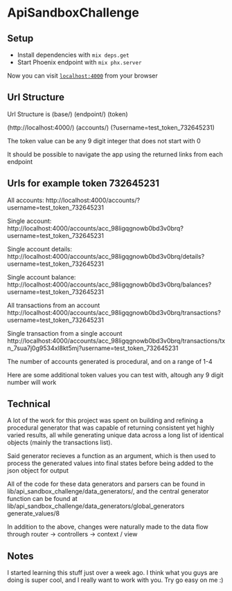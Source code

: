 # ApiSandboxChallenge

## Setup
  * Install dependencies with `mix deps.get`
  * Start Phoenix endpoint with `mix phx.server`

Now you can visit [`localhost:4000`](http://localhost:4000/accounts/?username=test_token_347264212) from your browser

## Url Structure

Url Structure is (base/) (endpoint/) (token)

(http://localhost:4000/) (accounts/) (?username=test_token_732645231)

The token value can be any 9 digit integer that does not start with 0

It should be possible to navigate the app using the returned links from each endpoint

## Urls for example token 732645231

All accounts:
http://localhost:4000/accounts/?username=test_token_732645231

Single account:
http://localhost:4000/accounts/acc_98ligqgnowb0bd3v0brq?username=test_token_732645231

Single account details:
http://localhost:4000/accounts/acc_98ligqgnowb0bd3v0brq/details?username=test_token_732645231

Single account balance:
http://localhost:4000/accounts/acc_98ligqgnowb0bd3v0brq/balances?username=test_token_732645231

All transactions from an account
http://localhost:4000/accounts/acc_98ligqgnowb0bd3v0brq/transactions?username=test_token_732645231

Single transaction from a single account
http://localhost:4000/accounts/acc_98ligqgnowb0bd3v0brq/transactions/txn_7sua7j0g9534xl8kt5mj?username=test_token_732645231

The number of accounts generated is procedural, and on a range of 1-4

Here are some additional token values you can test with, altough any 9 digit number will work




## Technical

A lot of the work for this project was spent on building and refining a procedural generator that was capable of returning consistent yet highly varied results, all while generating unique data across a long list of identical objects (mainly the transactions list).

Said generator recieves a function as an argument, which is then used to process the generated values into final states before being added to the json object for output

All of the code for these data generators and parsers can be found in lib/api_sandbox_challenge/data_generators/, and the central generator function can be found at lib/api_sandbox_challenge/data_generators/global_generators generate_values/8

In addition to the above, changes were naturally made to the data flow through router -> controllers -> context / view



## Notes


I started learning this stuff just over a week ago. I think what you guys are doing is super cool, and I really want to work with you. Try go easy on me :)








